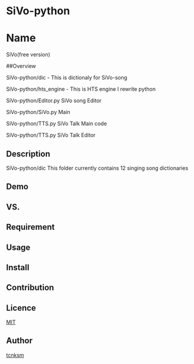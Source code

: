 # SiVo-python

Name
====

SiVo(free version)

##Overview

SiVo-python/dic - This is dictionaly for SiVo-song

SiVo-python/hts_engine - This is HTS engine I rewrite python

SiVo-python/Editor.py SiVo song Editor

SiVo-python/SiVo.py Main

SiVo-python/TTS.py SiVo Talk Main code

SiVo-python/TTS.py SiVo Talk Editor

## Description

SiVo-python/dic This folder currently contains 12 singing song dictionaries



## Demo

## VS. 

## Requirement

## Usage

## Install

## Contribution

## Licence

[MIT](https://github.com/tcnksm/tool/blob/master/LICENCE)

## Author

[tcnksm](https://github.com/yuuSiVo/SiVo-python)
